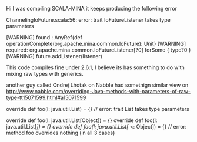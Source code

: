 Hi I was compiling SCALA-MINA it keeps producing the following error 

ChannelingIoFuture.scala:56: error: trait IoFutureListener takes type parameters

[WARNING]  found   : AnyRef{def operationComplete(org.apache.mina.common.IoFuture): Unit}
[WARNING]  required: org.apache.mina.common.IoFutureListener[?0] forSome { type?0 }
[WARNING]     future.addListener(listener)

This code compiles fine under 2.6.1, I believe its has something to do with mixing raw types with generics.

another guy called Ondrej Lhotak on Nabble had somethign similar view on http://www.nabble.com/overriding-Java-methods-with-parameters-of-raw-type-tt15071599.html#a15071599

override def foo(l: java.util.List) = {} 
// error: trait List takes type parameters 

override def foo(l: java.util.List[Object]) = {} 
override def foo(l: java.util.List[_]) = {} 
override def foo(l: java.util.List[_ <: Object]) = {} 
// error: method foo overrides nothing  (in all 3 cases) 






